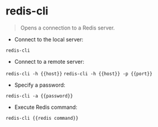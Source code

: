# redis-cli

> Opens a connection to a Redis server.

- Connect to the local server:

`redis-cli`

- Connect to a remote server:

`redis-cli -h {{host}}`
`redis-cli -h {{host}} -p {{port}}`

- Specify a password:

`redis-cli -a {{password}}`

- Execute Redis command:

`redis-cli {{redis command}}`
